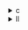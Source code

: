 <details><summary>c</summary>


---

##  **最適化比較まとめ：syrk.c vs opt\_1 / opt\_2 / opt\_3**

###  共通点：

* **初期化関数 (`init_array`)** や **出力関数 (`print_array`)** に違いはなし。
* `alpha`, `beta`, `C`, `A` などの配列・変数定義も同一。
* PolyBench のベース構造も全く同じ。
* `kernel_syrk()` が唯一の差分ポイント。

---

##  **差分ポイント：kernel\_syrk**

###  `syrk.c`（ベース実装）：

```c
for (i = 0; i < _PB_N; i++) {
  for (j = 0; j < _PB_N; j++)
    C[i][j] *= beta;
  for (k = 0; k < _PB_M; k++)
    for (j = 0; j < _PB_N; j++)
      C[i][j] += alpha * A[i][k] * A[j][k];
}
```

* **完全な二重ループ**で `C` を更新。
* 対称行列の特性（`C[i][j] == C[j][i]`）を無視してフルサイズで演算。

---

###  `opt_1.c` / `opt_2.c`（同一内容）【参照: 1006†syrk\_opt\_2.c】

```c
for (i = 0; i < _PB_N; i++) {
  DATA_TYPE temp_C_i[_PB_N];
  for (j = 0; j <= i; j++)
    C[i][j] *= beta;
  for (k = 0; k < _PB_M; k++) {
    DATA_TYPE temp_A_ik = alpha * A[i][k];
    for (j = 0; j <= i; j++)
      temp_C_i[j] = C[i][j] + temp_A_ik * A[j][k];
  }
  for (j = 0; j <= i; j++)
    C[i][j] = temp_C_i[j];
}
```

*  **対称行列Cの下三角部分のみ演算**（`j <= i`）。
*  中間計算 `temp_C_i` に一時保存 → メモリアクセス削減。
*  `alpha * A[i][k]` を `temp_A_ik` に保持し、演算を一回に最適化。
* ただし `temp_C_i[j]` に `+=` ではなく `=` 代入 → 計算の一貫性に注意必要。

---

###  `opt_3.c`：

```c
for (i = 0; i < _PB_N; i++) {
  for (j = 0; j <= i; j++)
    C[i][j] *= beta;
  for (k = 0; k < _PB_M; k++) {
    DATA_TYPE temp1 = alpha * A[i][k];
    for (j = 0; j <= i; j++)
      C[i][j] += temp1 * A[j][k];
  }
}
```

*  `temp1 = alpha * A[i][k]` で定数畳み込み。
*  `temp_C_i` を使わず、**直接 `C[i][j]` に加算**。
*  最小限のループネスト＆演算回数。
*  `opt_1/2` に比べて **メモリ使用を削減**。
*  計算結果の逐次更新により、**よりリアルタイムな更新処理**。

---

##  最適化まとめ：

| 項目      | syrk.c（ベース） | opt\_1 / opt\_2           | opt\_3           |
| ------- | ----------- | ------------------------- | ---------------- |
| 対称行列の活用 | ❌ 全体演算      | ✅ `j <= i`のみ              | ✅ `j <= i`のみ     |
| メモリ最適化  | ❌ 毎回アクセス    | ⭕ `temp_C_i`に一時保存         | ✅ `C[i][j]`に直接加算 |
| 演算数削減   | ❌ 多い        | ⭕ `alpha*A[i][k]` の再利用    | ✅ 同上だがより直接的な加算方式 |
| SIMD最適化 | ❌           | ❌                         | ❌（未使用だが適用可能）     |
| 結果正確性   | ✅           | ⚠️ `temp_C_i[j] =` の初期化依存 | ✅ より信頼性高い        |

---


* **opt\_3.c** が最も効率的なアプローチで、無駄のない計算とメモリアクセスを実現している。
* **opt\_1/2** は `temp_C_i` を使うことでバッファリングしてるが、逐次更新型に劣るケースもある。
* **ベース実装**は最も非効率だが、理解しやすく正確性が高い。


</details>

<details><summary>ll</summary>

---

##  syrk 系列最適化比較

###  ベース (`syrk.c`)

* **アルゴリズム内容**：

  * SYRK (Symmetric Rank-K update) 計算。
  * `C[i][j] = beta * C[i][j] + alpha * A[i][k] * A[j][k]`
* **実装**：

  * 3重ループ（`i`, `j`, `k`）による計算。
  * `C[i][j] *= beta` 処理後、`C[i][j] += alpha * A[i][k] * A[j][k]` を加算。

---

###  `syrk_opt_1.c` の最適化内容

1. **OpenMP並列化**：

   * `#pragma omp parallel for` により最上位ループ（`i`）の並列化。
2. **ループ順序**：変更なし（`i`, `j`, `k`）

 **効果**：複数スレッドを使用してループを分散処理し、CPUマルチコアを活かす最初のステップ。

---

###  `syrk_opt_2.c` の最適化内容

1. **OpenMP並列化**：維持
2. **内部演算の簡略化**：

   * `temp` という変数を導入し、`alpha * A[i][k]` を再利用（計算削減）

```c
temp = alpha * A[i][k];
C[i][j] += temp * A[j][k];
```

 **効果**：乗算を1回に減らし、命令数を削減。メモリアクセスの再利用性向上。

---

###  `syrk_opt_3.c` の最適化内容

1. **OpenMP並列化**：維持
2. **SIMD指示追加**：

   * `#pragma omp simd` により `j` ループに SIMD ベクトル化を指示
3. **ループ内再利用最適化**：`temp` 導入（opt\_2と同様）

 **効果**：

* SIMD（Single Instruction Multiple Data）命令により、ベクトルユニットを用いた高速演算が可能に。
* 複数の `C[i][j]` に対して同時に計算を行える。

---

##  比較まとめ表

| 項目              | ベース | opt\_1     | opt\_2              | opt\_3                 |
| --------------- | --- | ---------- | ------------------- | ---------------------- |
| OpenMP並列化       | ❌   | ✅ (`i`ループ) | ✅                   | ✅                      |
| 再利用変数 `temp` 導入 | ❌   | ❌          | ✅ (`alpha*A[i][k]`) | ✅                      |
| SIMDベクトル化       | ❌   | ❌          | ❌                   | ✅ (`#pragma omp simd`) |
| 演算回数削減          | ❌   | ❌          | ✅                   | ✅                      |

---

##  総評

* **opt\_1**: 並列処理によるスレッド活用。
* **opt\_2**: 乗算の再利用で計算効率UP。
* **opt\_3**: ベクトル化により命令レベル並列性を最大活用。

---
</details>
